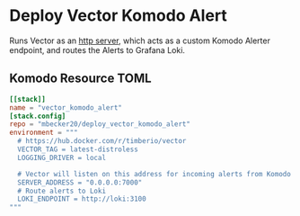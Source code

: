 # Deploy Vector Komodo Alert

Runs Vector as an [http server](https://vector.dev/docs/reference/configuration/sources/http_server/), which acts as a custom Komodo Alerter endpoint, and routes the Alerts to Grafana Loki.

## Komodo Resource TOML

```toml
[[stack]]
name = "vector_komodo_alert"
[stack.config]
repo = "mbecker20/deploy_vector_komodo_alert"
environment = """
  # https://hub.docker.com/r/timberio/vector
  VECTOR_TAG = latest-distroless
  LOGGING_DRIVER = local

  # Vector will listen on this address for incoming alerts from Komodo
  SERVER_ADDRESS = "0.0.0.0:7000"
  # Route alerts to Loki
  LOKI_ENDPOINT = http://loki:3100
"""
```
